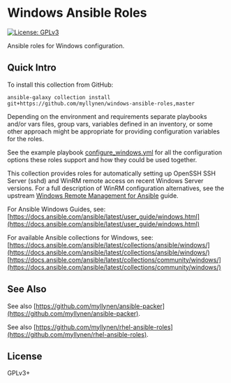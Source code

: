 # Windows Ansible Roles

[![License: GPLv3](https://img.shields.io/badge/license-GPLv3-brightgreen.svg)](https://www.gnu.org/licenses/gpl-3.0)

Ansible roles for Windows configuration.

## Quick Intro

To install this collection from GitHub:

```
ansible-galaxy collection install git+https://github.com/myllynen/windows-ansible-roles,master
```

Depending on the environment and requirements separate playbooks and/or
vars files, group vars, variables defined in an inventory, or some
other approach might be appropriate for providing configuration
variables for the roles.

See the example playbook [configure_windows.yml](configure_windows.yml)
for all the configuration options these roles support and how they
could be used together.

This collection provides roles for automatically setting up OpenSSH SSH
Server (sshd) and WinRM remote access on recent Windows Server
versions. For a full description of WinRM configuration alternatives,
see the upstream
[Windows Remote Management for Ansible](https://docs.ansible.com/ansible/latest/user_guide/windows_winrm.html)
guide.

For Ansible Windows Guides, see:  
[https://docs.ansible.com/ansible/latest/user_guide/windows.html](https://docs.ansible.com/ansible/latest/user_guide/windows.html)

For available Ansible collections for Windows, see:  
[https://docs.ansible.com/ansible/latest/collections/ansible/windows/](https://docs.ansible.com/ansible/latest/collections/ansible/windows/)  
[https://docs.ansible.com/ansible/latest/collections/community/windows/](https://docs.ansible.com/ansible/latest/collections/community/windows/)

## See Also

See also
[https://github.com/myllynen/ansible-packer](https://github.com/myllynen/ansible-packer).

See also
[https://github.com/myllynen/rhel-ansible-roles](https://github.com/myllynen/rhel-ansible-roles).

## License

GPLv3+
